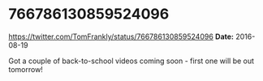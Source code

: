 # 766786130859524096
https://twitter.com/TomFrankly/status/766786130859524096
**Date:** 2016-08-19

Got a couple of back-to-school videos coming soon - first one will be out tomorrow!
